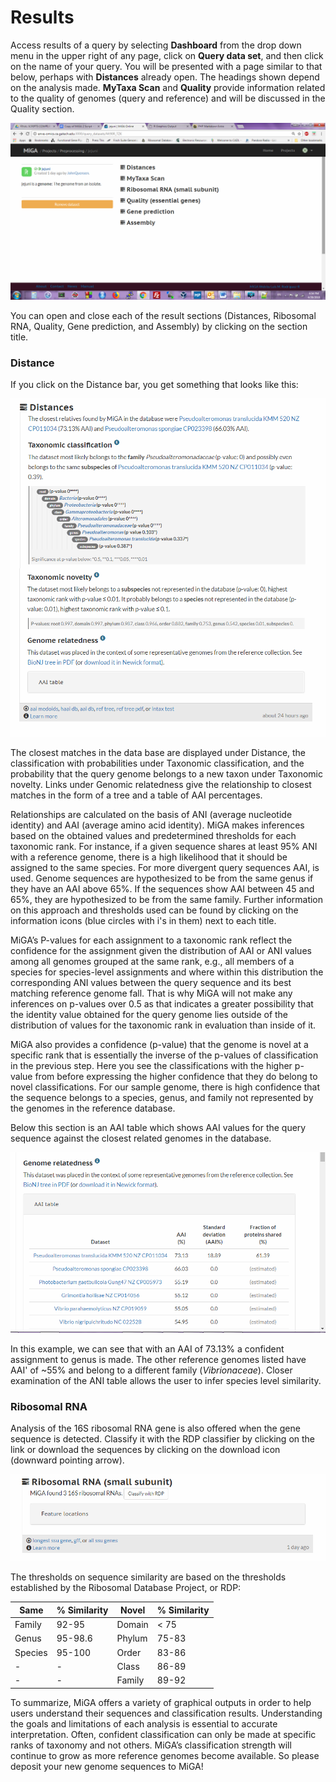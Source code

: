 # Results

Access results of a query by selecting **Dashboard** from the drop down menu in the upper right of any page, click on **Query data set**, and then click on the name of your query. You will be presented with a page similar to that below, perhaps with **Distances** already open. The headings shown depend on the analysis made. **MyTaxa Scan** and **Quality** provide information related to the quality of genomes (query and reference) and will be discussed in the Quality section.

![directory structure](./images/results_home.png)

You can open and close each of the result sections (Distances, Ribosomal RNA, Quality, Gene prediction, and Assembly) by clicking on the section title.

### Distance

If you click on the Distance bar, you get something that looks like this:

![directory structure](./images/results_distances.png)

The closest matches in the data base are displayed under Distance, the classification with probabilities under Taxonomic classification, and the probability that the query genome belongs to a new taxon under Taxonomic novelty. Links under Genomic relatedness give the relationship to closest matches in the form of a tree and  a table of AAI percentages.

Relationships are calculated on the basis of ANI (average nucleotide identity)  and AAI (average amino acid identity). MiGA makes inferences based on the obtained values and predetermined thresholds for each taxonomic rank. For instance, if a given sequence shares at least 95% ANI with a reference genome, there is a high likelihood that it should be assigned to the same species. For more divergent query sequences AAI, is used. Genome sequences are hypothesized to be from the same genus if they have an AAI above 65%. If the sequences show AAI between 45 and 65%, they are hypothesized to be from the same family. Further information on this approach and thresholds used can be found by clicking on the information icons (blue circles with i's in them) next to each title.

MiGA’s P-values for each assignment to a taxonomic rank reflect the confidence for the assignment given the distribution of AAI or ANI values among all genomes grouped at the same rank, e.g., all members of a species for species-level assignments and where within this distribution the corresponding ANI values between the query sequence and its best matching reference genome fall. That is why MiGA will not make any inferences on p-values over 0.5 as that indicates a greater possibility that the identity value obtained for the query genome lies outside of the distribution of values for the taxonomic rank in evaluation than inside of it.

MiGA also provides a confidence (p-value) that the genome is novel at a specific rank that is essentially the inverse of the p-values of classification in the previous step. Here you see the classifications with the higher p-value from before expressing the higher confidence that they do belong to novel classifications. For our sample genome, there is high confidence that the sequence belongs to a species, genus, and family not represented by the genomes in the reference database.

Below this section is an AAI table which shows AAI values for the query sequence against the closest related genomes in the database. 

![directory structure](./images/aai_table.png)

In this example, we can see that with an AAI of 73.13% a confident assignment to genus is made. The other reference genomes listed have AAI' of ~55% and belong to a different family (*Vibrionaceae*). Closer examination of the ANI table allows the user to infer species level similarity.

### Ribosomal RNA

Analysis of the 16S ribosomal RNA gene is also offered when the gene sequence is detected. Classify it with the RDP classifier by clicking on the link  or download the sequences by clicking on the download icon (downward pointing arrow).

![directory structure](./images/16s_rna.png)

The thresholds on sequence similarity are based on the thresholds  established by the Ribosomal Database Project, or RDP: 


| Same    | % Similarity | Novel  | % Similarity |
| ------- | -------------| -------| -------------|
| Family  |    92-95     | Domain |     < 75     | 
| Genus   |   95-98.6    |Phylum  |    75-83     |
| Species |    95-100    | Order  |    83-86     |
| -       |   -         | Class  |    86-89     |
| -       | -            | Family |    89-92     |


To summarize, MiGA offers a variety of graphical outputs in order to help users understand their sequences and classification results. Understanding the goals and limitations of each analysis is essential to accurate interpretation. Often, confident classification can only be made at specific ranks of taxonomy and not others. MiGA’s classification strength will continue to grow as more reference genomes become available. So please deposit your new genome sequences to MiGA! 
